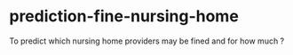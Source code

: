 # prediction-fine-nursing-home
To predict which nursing home providers may be fined and for how much ?
